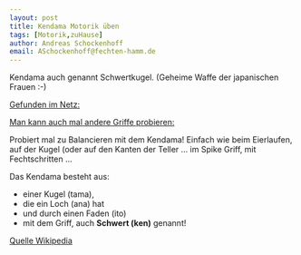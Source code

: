 ```yaml
---
layout: post
title: Kendama Motorik üben 
tags: [Motorik,zuHause]
author: Andreas Schockenhoff 
email: ASchockenhoff@fechten-hamm.de
---
```

Kendama auch genannt Schwertkugel. (Geheime Waffe der japanischen Frauen :-)

[Gefunden im Netz:](https://www.youtube.com/watch?v=3mgtwewEb4I) 

[Man kann auch mal andere Griffe probieren:](https://www.youtube.com/watch?v=4EKZIV2qDQc)

Probiert mal zu Balancieren mit dem Kendama! Einfach wie beim Eierlaufen, auf der Kugel (oder auf den Kanten der Teller ... im Spike Griff, mit Fechtschritten ... 

Das Kendama besteht aus:
* einer Kugel (tama), 
* die ein Loch (ana) hat 
* und durch einen Faden (ito) 
* mit dem Griff, auch **Schwert (ken)** genannt!

[Quelle Wikipedia](https://de.wikipedia.org/wiki/Kendama) 
